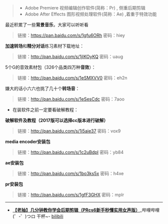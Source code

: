 > - Adobe Premiere 视频编辑创作软件(简称：Pr) , 侧重后期剪辑
> - Adobe After Effects 图形视频处理软件(简称：Ae) ,着重于特效功能


最近积累了一些**背景音乐**，大家可以听听看

> 链接：https://pan.baidu.com/s/1gfu6ORh 
> 密码：hiey


**加速转场**和**精分对话**练习素材下载地址：

> 链接：http://pan.baidu.com/s/1jIKOyKQ 
> 密码：uaug

5个G的音效素材包（326个品类四万种**音效**）：

> 链接：http://pan.baidu.com/s/1eSMXVV0
> 密码：eh2n


嫌大的话小六六也挑了几十个**转场音**：

> 链接：http://pan.baidu.com/s/1eSesCdc
> 密码：7aoo

-  在装软件之前一定要看破解教程：

**破解软件及教程（2017版可以选择cc版本进行破解）**

> 链接：http://pan.baidu.com/s/1i5aie37 
> 密码：vox9


**media encoder安装包**

> 链接：http://pan.baidu.com/s/1c2uBdpI 
> 密码：yb84


**ae安装包**

> 链接：http://pan.baidu.com/s/1bo3ks5x 
> 密码：h4xe


**pr安装包**

> 链接：http://pan.baidu.com/s/1gfF3GHX 
> 密码：mplr

----------------------------------------------

- [**【老抽】几分钟教你学会后期剪辑（PRcs6新手秒懂实用女声版）**](https://www.bilibili.com/video/av2997073)_哔哩哔哩 (゜-゜)つロ 干杯~- [bilibili](https://www.bilibili.com/)
